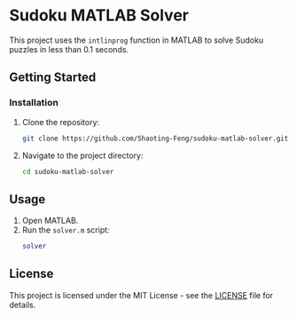 # Sudoku MATLAB Solver

This project uses the `intlinprog` function in MATLAB to solve Sudoku puzzles in less than 0.1 seconds.

## Getting Started

### Installation

1. Clone the repository:
   ```bash
   git clone https://github.com/Shaoting-Feng/sudoku-matlab-solver.git
   ```
2. Navigate to the project directory:
   ```bash
   cd sudoku-matlab-solver
   ```

## Usage

1. Open MATLAB.
2. Run the `solver.m` script:
   ```matlab
   solver
   ```

## License

This project is licensed under the MIT License - see the [LICENSE](LICENSE) file for details.
